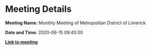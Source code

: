 # Meeting Details

**Meeting Name:** Monthly Meeting of Metropolitan District of Limerick

**Date and Time:** 2020-06-15 09:45:00

**<a href="https://www.limerick.ie/council/whats-on/monthly-meeting-metropolitan-district-limerick-63" target="_blank">Link to meeting</a>**

